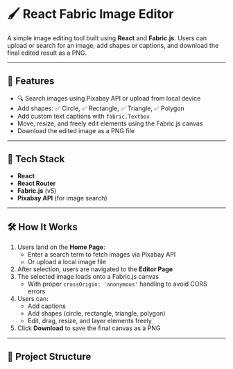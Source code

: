 # 🖌️ React Fabric Image Editor

A simple image editing tool built using **React** and **Fabric.js**. Users can upload or search for an image, add shapes or captions, and download the final edited result as a PNG.

---

## 🚀 Features

- 🔍 Search images using Pixabay API or upload from local device
- Add shapes: ✅ Circle, ✅ Rectangle, ✅ Triangle, ✅ Polygon
- Add custom text captions with `fabric.Textbox`
- Move, resize, and freely edit elements using the Fabric.js canvas
- Download the edited image as a PNG file

---

## 🧱 Tech Stack

- **React**
- **React Router**
- **Fabric.js** (v5)
- **Pixabay API** (for image search)

---

## 🛠️ How It Works

1. Users land on the **Home Page**:
   - Enter a search term to fetch images via Pixabay API
   - Or upload a local image file
2. After selection, users are navigated to the **Editor Page**
3. The selected image loads onto a Fabric.js canvas
   - With proper `crossOrigin: 'anonymous'` handling to avoid CORS errors
4. Users can:
   - Add captions
   - Add shapes (circle, rectangle, triangle, polygon)
   - Edit, drag, resize, and layer elements freely
5. Click **Download** to save the final canvas as a PNG

---

## 📁 Project Structure

